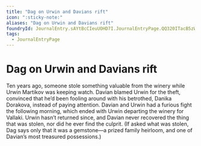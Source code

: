 ```yaml
---
title: "Dag on Urwin and Davians rift"
icon: ":sticky-note:"
aliases: "Dag on Urwin and Davians rift"
foundryId: JournalEntry.sAYtBcCIeuUOHD7I.JournalEntryPage.QQ320ITacB5zWJdf
tags:
  - JournalEntryPage
---
```


# Dag on Urwin and Davians rift
Ten years ago, someone stole something valuable from the winery while Urwin Martikov was keeping watch. Davian blamed Urwin for the theft, convinced that he’d been fooling around with his betrothed, Danika Dorakova, instead of paying attention. Davian and Urwin had a furious fight the following morning, which ended with Urwin departing the winery for Vallaki. Urwin hasn’t returned since, and Davian never recovered the thing that was stolen, nor did he ever find the culprit. (If asked what was stolen, Dag says only that it was a gemstone—a prized family heirloom, and one of Davian’s most treasured possessions.)